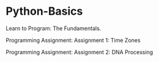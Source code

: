 # Python-Basics
Learn to Program: The Fundamentals.

Programming Assignment: Assignment 1: Time Zones

Programming Assignment: Assignment 2: DNA Processing
